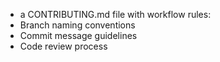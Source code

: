 - a CONTRIBUTING.md file with workflow rules:
- Branch naming conventions
- Commit message guidelines
- Code review process
